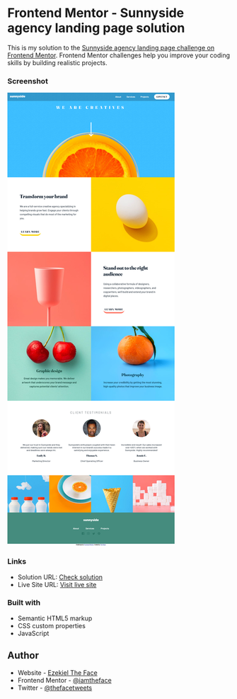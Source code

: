 # Frontend Mentor - Sunnyside agency landing page solution

This is my solution to the [Sunnyside agency landing page challenge on Frontend Mentor](https://www.frontendmentor.io/challenges/sunnyside-agency-landing-page-7yVs3B6ef). Frontend Mentor challenges help you improve your coding skills by building realistic projects.

### Screenshot

![](./images/screenshot.png)

### Links

- Solution URL: [Check solution](https://www.frontendmentor.io/challenges/sunnyside-agency-landing-page-7yVs3B6ef/hub/sunnyside-agency-landing-page-7E06SDEX1a)
- Live Site URL: [Visit live site](https://sunnysidetheface.nettlify.app)

### Built with

- Semantic HTML5 markup
- CSS custom properties
- JavaScript

## Author

- Website - [Ezekiel The Face](https://thefaceportfolio.netlify.app)
- Frontend Mentor - [@iamtheface](https://www.frontendmentor.io/profile/iamtheface)
- Twitter - [@thefacetweets](https://www.twitter.com/thefacetweets)
